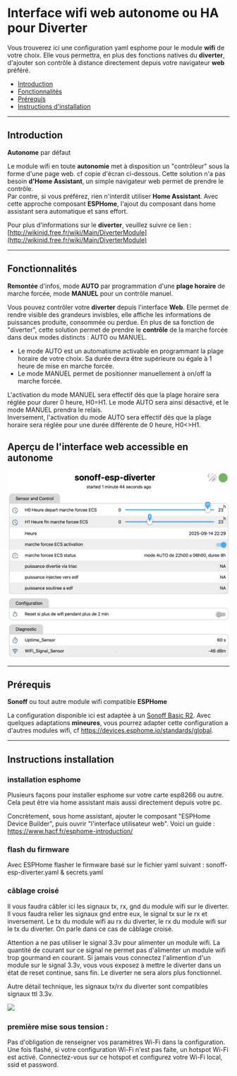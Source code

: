 # Interface wifi web **autonome** ou **HA** pour **Diverter**
Vous trouverez ici une configuration yaml esphome pour le module **wifi** de votre choix. Elle vous permettra, en plus des fonctions natives du **diverter**, d'ajouter son contrôle à distance directement depuis votre navigateur **web** préféré.

- [Introduction](#Introduction)
- [Fonctionnalités](#Fonctionnalités)
- [Prérequis](#Prérequis)
- [Instructions d'installation](#Instructions-installation)

---

## Introduction
**Autonome** par défaut

Le module wifi en toute **autonomie** met à disposition un "contrôleur" sous la forme d'une page web. cf copie d'écran ci-dessous. Cette solution n'a pas besoin **d'Home Assistant**, un simple navigateur web permet de prendre le contrôle.<br />Par contre, si vous préférez, rien n'interdit utiliser **Home Assistant**. Avec cette approche composant **ESPHome**, l'ajout du composant dans home assistant sera automatique et sans effort.

Pour plus d'informations sur le **diverter**, veuillez suivre ce lien : [http://wikinid.free.fr/wiki/Main/DiverterModule](http://wikinid.free.fr/wiki/Main/DiverterModule)

---

## Fonctionnalités
**Remontée** d'infos, mode **AUTO** par programmation d'une **plage horaire** de marche forcée, mode **MANUEL** pour un contrôle manuel.

Vous pouvez contrôler votre **diverter** depuis l'interface **Web**. Elle permet de rendre visible des grandeurs invisbles, elle affiche les informations de puissances produite, consommée ou perdue. En plus de sa fonction de "diverter", cette solution permet de prendre le **contrôle** de la marche forcée dans deux modes distincts : AUTO ou MANUEL.<br/>
+ Le mode AUTO est un automatisme activable en programmant la plage horaire de votre choix. Sa durée devra être supérieure ou égale à 1 heure de mise en marche forcée.<br/>
+ Le mode MANUEL permet de positionner manuellement à on/off la marche forcée.

L'activation du mode MANUEL sera effectif dés que la plage horaire sera réglée pour durer 0 heure, H0=H1. Le mode AUTO sera ainsi désactivé, et le mode MANUEL prendra le relais.<br/>
Inversement, l'activation du mode AUTO sera effectif dés que la plage horaire sera réglée pour une durée différente de 0 heure, H0<>H1.

## Aperçu de l'interface web accessible en autonome

<img src="https://raw.githubusercontent.com/lcailler/diverter2esphome/refs/heads/main/screenshot00.png" width="600">

---

## Prérequis
**Sonoff** ou tout autre module wifi compatible **ESPHome**

La configuration disponible ici est adaptée à un [Sonoff Basic R2](https://devices.esphome.io/devices/Sonoff-BASIC-R2-v1.4).
Avec quelques adaptations **mineures**, vous pourrez adapter cette configuration a d'autres modules wifi, cf https://devices.esphome.io/standards/global.

---

## Instructions installation

### installation esphome

Plusieurs façons pour installer esphome sur votre carte esp8266 ou autre. Cela peut être via home assistant mais aussi directement depuis votre pc.

Concrètement, sous home assistant, ajouter le composant "ESPHome Device Builder", puis ouvrir "l'interface utilisateur web". Voici un guide : https://www.hacf.fr/esphome-introduction/

### flash du firmware

Avec ESPHome flasher le firmware basé sur le fichier yaml suivant : sonoff-esp-diverter.yaml & secrets.yaml

### câblage croisé

Il vous faudra câbler ici les signaux tx, rx, gnd du module wifi sur le diverter. Il vous faudra relier les signaux gnd entre eux, le signal tx sur le rx et inversement. Le tx du module wifi au rx du diverter, le rx du module wifi sur le tx du diverter. On parle dans ce cas de câblage croisé.

Attention a ne pas utiliser le signal 3.3v pour alimenter un module wifi. La quantité de courant sur ce signal ne permet pas d'alimenter un module wifi trop gourmand en courant. Si jamais vous connectez l'alimention d'un module sur le signal 3.3v, vous vous exposez à mettre le diverter dans un état de reset continue, sans fin. Le diverter ne sera alors plus fonctionnel.

Autre détail technique, les signaux tx/rx du diverter sont compatibles signaux ttl 3.3v.

<img src="http://lionel.wiki.free.fr/download/projets/diverterV1_7_20190705/connect_diverter_03.png" width="400">

### première mise sous tension :

Pas d'obligation de renseigner vos paramètres Wi-Fi dans la configuration.
Une fois flashé, si votre configuration Wi-Fi n'est pas faite, un hotspot Wi-Fi est activé. Connectez-vous sur ce hotspot et configurez votre Wi-Fi local, ssid et password.



